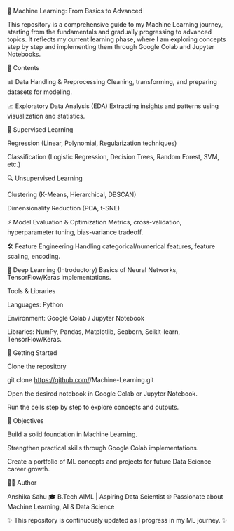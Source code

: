 🧠 Machine Learning: From Basics to Advanced

This repository is a comprehensive guide to my Machine Learning journey, starting from the fundamentals and gradually progressing to advanced topics. 
It reflects my current learning phase, where I am exploring concepts step by step and implementing them through Google Colab and Jupyter Notebooks.

📌 Contents

📊 Data Handling & Preprocessing
Cleaning, transforming, and preparing datasets for modeling.

📈 Exploratory Data Analysis (EDA)
Extracting insights and patterns using visualization and statistics.

🤖 Supervised Learning

Regression (Linear, Polynomial, Regularization techniques)

Classification (Logistic Regression, Decision Trees, Random Forest, SVM, etc.)

🔍 Unsupervised Learning

Clustering (K-Means, Hierarchical, DBSCAN)

Dimensionality Reduction (PCA, t-SNE)

⚡ Model Evaluation & Optimization
Metrics, cross-validation, hyperparameter tuning, bias-variance tradeoff.

🛠 Feature Engineering
Handling categorical/numerical features, feature scaling, encoding.

🧮 Deep Learning (Introductory)
Basics of Neural Networks, TensorFlow/Keras implementations.

Tools & Libraries

Languages: Python

Environment: Google Colab / Jupyter Notebook

Libraries: NumPy, Pandas, Matplotlib, Seaborn, Scikit-learn, TensorFlow/Keras.

🚀 Getting Started

Clone the repository

git clone https://github.com/<your-username>/Machine-Learning.git


Open the desired notebook in Google Colab or Jupyter Notebook.

Run the cells step by step to explore concepts and outputs.

🎯 Objectives

Build a solid foundation in Machine Learning.

Strengthen practical skills through Google Colab implementations.

Create a portfolio of ML concepts and projects for future Data Science career growth.

👩‍💻 Author

Anshika Sahu
🎓 B.Tech AIML | Aspiring Data Scientist
🌐 Passionate about Machine Learning, AI & Data Science

✨ This repository is continuously updated as I progress in my ML journey. ✨
